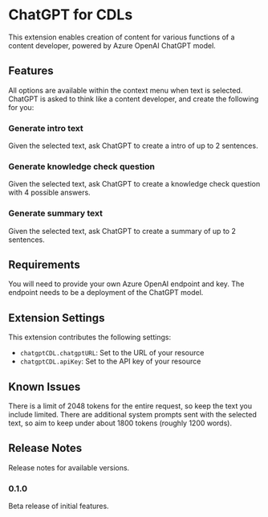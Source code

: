 # ChatGPT for CDLs

This extension enables creation of content for various functions of a content developer, powered by Azure OpenAI ChatGPT model.

## Features

All options are available within the context menu when text is selected. ChatGPT is asked to think like a content developer, and create the following for you:

### Generate intro text

Given the selected text, ask ChatGPT to create a intro of up to 2 sentences.

### Generate knowledge check question

Given the selected text, ask ChatGPT to create a knowledge check question with 4 possible answers.

### Generate summary text

Given the selected text, ask ChatGPT to create a summary of up to 2 sentences.

## Requirements

You will need to provide your own Azure OpenAI endpoint and key. The endpoint needs to be a deployment of the ChatGPT model.

## Extension Settings

This extension contributes the following settings:

* `chatgptCDL.chatgptURL`: Set to the URL of your resource
* `chatgptCDL.apiKey`: Set to the API key of your resource

## Known Issues

There is a limit of 2048 tokens for the entire request, so keep the text you include limited. There are additional system prompts sent with the selected text, so aim to keep under about 1800 tokens (roughly 1200 words).

## Release Notes

Release notes for available versions.

### 0.1.0

Beta release of initial features.
